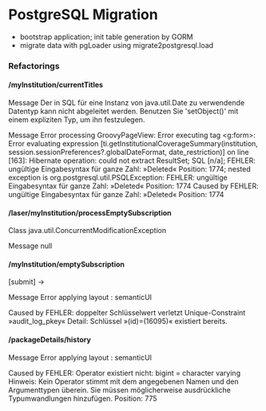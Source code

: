 # PostgreSQL Migration

- bootstrap application; init table generation by GORM
- migrate data with pgLoader using migrate2postgresql.load


### Refactorings

#### /myInstitution/currentTitles

Message
Der in SQL für eine Instanz von java.util.Date zu verwendende Datentyp kann nicht abgeleitet werden. Benutzen Sie 'setObject()' mit einem expliziten Typ, um ihn festzulegen.

Message
    Error processing GroovyPageView: Error executing tag <g:form>: Error evaluating expression [ti.getInstitutionalCoverageSummary(institution, session.sessionPreferences?.globalDateFormat, date_restriction)] on line [163]: Hibernate operation: could not extract ResultSet; SQL [n/a]; FEHLER: ungültige Eingabesyntax für ganze Zahl: »Deleted« Position: 1774; nested exception is org.postgresql.util.PSQLException: FEHLER: ungültige Eingabesyntax für ganze Zahl: »Deleted« Position: 1774
Caused by
    FEHLER: ungültige Eingabesyntax für ganze Zahl: »Deleted« Position: 1774

#### /laser/myInstitution/processEmptySubscription
 Class
 java.util.ConcurrentModificationException
 
 Message
 null
         
#### /myInstitution/emptySubscription

[submit] ->

Message
Error applying layout : semanticUI

Caused by
FEHLER: doppelter Schlüsselwert verletzt Unique-Constraint »audit_log_pkey« Detail: Schlüssel »(id)=(16095)« existiert bereits.

#### /packageDetails/history

Message
Error applying layout : semanticUI

Caused by
FEHLER: Operator existiert nicht: bigint = character varying Hinweis: Kein Operator stimmt mit dem angegebenen Namen und den Argumenttypen überein. Sie müssen möglicherweise ausdrückliche Typumwandlungen hinzufügen. Position: 775